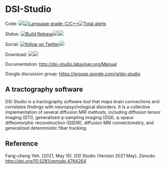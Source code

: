 # DSI-Studio 

Code: <img src="https://img.shields.io/github/languages/top/frankyeh/DSI-Studio">[![Language grade: C/C++](https://img.shields.io/lgtm/grade/cpp/g/frankyeh/DSI-Studio.svg?logo=lgtm&logoWidth=18)](https://lgtm.com/projects/g/frankyeh/DSI-Studio/context:cpp)[![Total alerts](https://img.shields.io/lgtm/alerts/g/frankyeh/DSI-Studio.svg?logo=lgtm&logoWidth=18)](https://lgtm.com/projects/g/frankyeh/DSI-Studio/alerts/)

Status: [![Build Release](https://github.com/frankyeh/DSI-Studio/actions/workflows/build_release.yml/badge.svg)](https://github.com/frankyeh/DSI-Studio/actions/workflows/build_release.yml)<a href="https://github.com/frankyeh/DSI-Studio/commits/master"><img src="https://img.shields.io/github/last-commit/frankyeh/DSI-Studio"></a><a href="https://hub.docker.com/repository/docker/dsistudio/dsistudio"><img src="https://img.shields.io/docker/cloud/build/dsistudio/dsistudio"></a>

Social: <a href="https://twitter.com/intent/follow?screen_name=FangChengYeh"><img src="https://img.shields.io/twitter/follow/FangChengYeh?style=social&logo=twitter" alt="follow on Twitter"></a><a href="https://www.youtube.com/c/FrankYeh"><img src="https://img.shields.io/youtube/channel/subscribers/UCN6gohY_zeBpK6SwJ7hnz1Q?style=social"></a>

Download: <a href="https://github.com/frankyeh/DSI-Studio/releases"><img src="https://img.shields.io/github/v/release/frankyeh/DSI-Studio"></a><a href="https://github.com/frankyeh/DSI-Studio/releases"><img src="https://img.shields.io/github/downloads/frankyeh/DSI-STUDIO/total?style=social"></a>

Documentation: http://dsi-studio.labsolver.org/Manual

Google discussion group: https://groups.google.com/g/dsi-studio

## A tractography software
DSI Studio is a tractography software tool that maps brain connections and correlates findings with neuropsychological disorders. It is a collective implementation of several diffusion MRI methods, including diffusion tensor imaging (DTI), generalized q-sampling imaging (GQI), q-space diffeomorphic reconstruction (QSDR), diffusion MRI connectometry, and generalized deterministic fiber tracking.

## Reference
Fang-cheng Yeh. (2021, May 15). DSI Studio (Version 2021 May). Zenodo. http://doi.org/10.5281/zenodo.4764264
